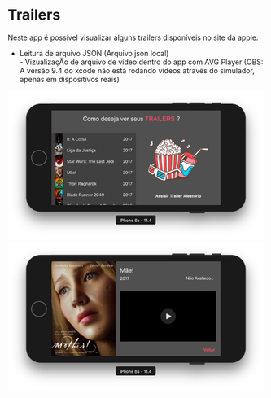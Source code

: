 # Trailers
Neste app é possível visualizar alguns trailers disponíveis no site da apple.
- Leitura de arquivo JSON (Arquivo json local) 
<br>- VizualizaçÃo de arquivo de vídeo dentro do app com AVG Player (OBS: A versão 9.4 do xcode não está rodando vídeos através do simulador, apenas em dispositivos reais)</br>


![Alt Text](https://github.com/DenisJanoto/Trailers/blob/master/Images/Screen%201.png?raw=true)
![Alt Text](https://github.com/DenisJanoto/Trailers/blob/master/Images/Screen%202.png?raw=true)

